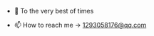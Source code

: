 - 👀 To the very best of times

- 📫 How to reach me -> 1293058176@qq.com

<!---
Lem-c/Lem-c is a ✨ special ✨ repository because its `README.md` (this file) appears on your GitHub profile.
You can click the Preview link to take a look at your changes.
--->
